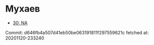 # Мухаев
- [30: NA](30.md)

Commit: d646fb4a507d41eb50be063191811f297559621c
 fetched at: 20201120-233240
